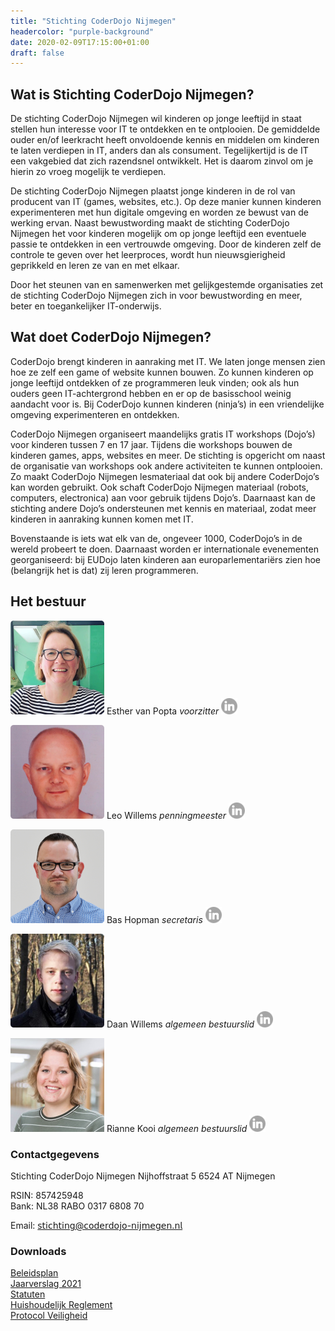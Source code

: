 ```yaml
---
title: "Stichting CoderDojo Nijmegen"
headercolor: "purple-background"
date: 2020-02-09T17:15:00+01:00
draft: false
---
```


## Wat is Stichting CoderDojo Nijmegen?
De stichting CoderDojo Nijmegen wil kinderen op jonge leeftijd in staat stellen hun interesse voor IT te ontdekken en te ontplooien. De gemiddelde ouder en/of leerkracht heeft onvoldoende kennis en middelen om kinderen te laten verdiepen in IT, anders dan als consument. Tegelijkertijd is de IT een vakgebied dat zich razendsnel ontwikkelt. Het is daarom zinvol om je hierin zo vroeg mogelijk te verdiepen.

De stichting CoderDojo Nijmegen plaatst jonge kinderen in de rol van producent van IT (games, websites, etc.). Op deze manier kunnen kinderen experimenteren met hun digitale omgeving en worden ze bewust van de werking ervan. Naast bewustwording maakt de stichting CoderDojo Nijmegen het voor kinderen mogelijk om op jonge leeftijd een eventuele passie te ontdekken in een vertrouwde omgeving. Door de kinderen zelf de controle te geven over het leerproces, wordt hun nieuwsgierigheid geprikkeld en leren ze van en met elkaar.

Door het steunen van en samenwerken met gelijkgestemde organisaties zet de stichting CoderDojo Nijmegen zich in voor bewustwording en meer, beter en toegankelijker IT-onderwijs.

## Wat doet CoderDojo Nijmegen?
CoderDojo brengt kinderen in aanraking met IT. We laten jonge mensen zien hoe ze zelf een game of website kunnen bouwen. Zo kunnen kinderen op jonge leeftijd ontdekken of ze programmeren leuk vinden; ook als hun ouders geen IT-achtergrond hebben en er op de basisschool weinig aandacht voor is. Bij CoderDojo kunnen kinderen (ninja’s) in een vriendelijke omgeving experimenteren en ontdekken.

CoderDojo Nijmegen organiseert maandelijks gratis IT workshops (Dojo’s) voor kinderen tussen 7 en 17 jaar. Tijdens die workshops bouwen de kinderen games, apps, websites en meer. De stichting is opgericht om naast de organisatie van workshops ook andere activiteiten te kunnen ontplooien. Zo maakt CoderDojo Nijmegen lesmateriaal dat ook bij andere CoderDojo’s kan worden gebruikt. Ook schaft CoderDojo Nijmegen materiaal (robots, computers, electronica) aan voor gebruik tijdens Dojo’s. Daarnaast kan de stichting andere Dojo’s ondersteunen met kennis en materiaal, zodat  meer kinderen in aanraking kunnen komen met IT.

Bovenstaande is iets wat elk van de, ongeveer 1000, CoderDojo’s in de wereld probeert te doen. Daarnaast worden er internationale evenementen georganiseerd: bij EUDojo laten kinderen aan europarlementariërs zien hoe (belangrijk het is dat) zij leren programmeren.

## Het bestuur
<div class="flex-grid">
<div class="flex-grid-col">

![Esther van Popta](esther.png)
Esther van Popta
_voorzitter_
[![LinkedIn](/imgs/linkedin-grey.png)](https://nl.linkedin.com/in/esthervanpopta)
 </div>
<div class="flex-grid-col">

![Leo Willems](leo.png)
Leo Willems
_penningmeester_
[![LinkedIn](/imgs/linkedin-grey.png)](http://leowillems.nl)
</div>
<div class="flex-grid-col">

![Bas Hopman](bas.png)
Bas Hopman
_secretaris_
[![LinkedIn](/imgs/linkedin-grey.png)](https://bas.familiehopman.net)
</div>
<div class="flex-grid-col">

![Daan Willems](daan.png)
Daan Willems
_algemeen bestuurslid_
[![LinkedIn](/imgs/linkedin-grey.png)](https://www.linkedin.com/in/daan-willems-48665712b/)
</div>
<div class="flex-grid-col">

![Rianne Kooi](rianne.jpg)
Rianne Kooi
_algemeen bestuurslid_
[![LinkedIn](/imgs/linkedin-grey.png)](https://www.linkedin.com/in/rianne-kooi//)
</div>
</div>

### Contactgegevens
Stichting CoderDojo Nijmegen
Nijhoffstraat 5
6524 AT Nijmegen

RSIN: 857425948  
Bank: NL38 RABO 0317 6808 70

Email: 𝗌𝗍𝗂𝖼𝗁𝗍𝗂𝗇𝗀@𝖼𝗈𝖽𝖾𝗋𝖽𝗈𝗃𝗈-𝗇𝗂𝗃𝗆𝖾𝗀𝖾𝗇.𝗇𝗅

### Downloads
[Beleidsplan](BeleidsplanCoderDojoNijmegen20172018.pdf)  
[Jaarverslag 2021](CoderDojo-Jaarverslag-2021.pdf)  
[Statuten](2017-2-statuten.pdf)  
[Huishoudelijk Reglement](Huishoudelijk-reglement.pdf)  
[Protocol Veiligheid](Protocol_Veiligheid.pdf)
